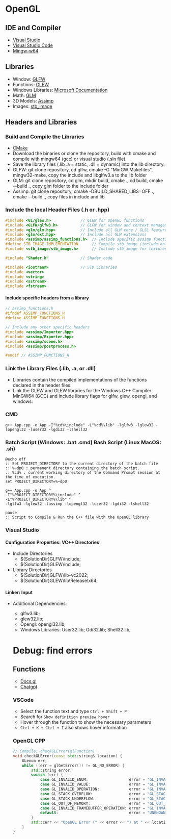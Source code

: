 # OpenGL

## IDE and Compiler
- [Visual Studio](https://visualstudio.microsoft.com/)
- [Visual Studio Code](https://code.visualstudio.com/)
- [Mingw-w64](https://www.mingw-w64.org/downloads/)

## Libraries
- Window: [GLFW](https://www.glfw.org/download.html)
- Functions: [GLEW](https://glew.sourceforge.net/) 
- Windows Libraries: [Microsoft Documentation](https://learn.microsoft.com/en-us/search/)
- Math: [GLM](https://github.com/g-truc/glm)
- 3D Models: [Assimp](https://github.com/assimp/assimp)
- Images: [stb_image](https://github.com/nothings/stb/blob/master/stb_image.h)

## Headers and Libraries

### Build and Compile the Libraries
- [CMake](https://cmake.org/download/)
- Download the binaries or clone the repository, build with cmake and compile with mingw64 (gcc) or visual studio (.sln file).
- Save the library files (.lib .a = static, .dll = dynamic) into the lib directory. 
- GLFW: git clone repository, cd glfw, cmake -G "MinGW Makefiles", mingw32-make, copy the include and libglfw3.a to the lib folder
- GLM: git clone repository, cd glm, mkdir build, cmake ., cd build, cmake --build ., copy glm folder to the include folder
- Assimp: git clone repository, cmake -DBUILD_SHARED_LIBS=OFF ., cmake --build ., copy files in include and lib

### Include the local Header Files (.h or .hpp)
```cpp
#include <GL/glew.h>             // GLEW for OpenGL functions
#include <GLFW/glfw3.h>          // GLFW for window and context management
#include <glm/glm.hpp>           // Include all GLM core / GLSL features
#include <glm/ext.hpp>           // Include all GLM extensions
#include <assimp/assimp_functions.h>  // Include specific assimp functions
#define STB_IMAGE_IMPLEMENTATION      // Compile stb_image (include only inside Textures.h)
#include <stb_image/stb_image.h>      // Include stb_image for textures

#include "Shader.h"              // Shader code

#include <iostream>              // STD Libraries
#include <vector>
#include <string>
#include <sstream>
#include <fstream>
```
#### Include specific headers from a library
```cpp
// assimp_functions.h
#ifndef ASSIMP_FUNCTIONS_H
#define ASSIMP_FUNCTIONS_H

// Include any other specific headers
#include <assimp/Importer.hpp>
#include <assimp/Exporter.hpp>
#include <assimp/scene.h>
#include <assimp/postprocess.h>

#endif // ASSIMP_FUNCTIONS_H
```

### Link the Library Files (.lib, .a, or .dll)
- Libraries contain the compiled implementations of the functions declared in the header files.
- Link the GLFW and GLEW libraries for the Windows C++ Compiler MinGW64 (GCC) and include library flags for glfw, glew, opengl, and windows:

### CMD
```batch
g++ App.cpp -o App -I"%cd%\include" -L"%cd%\lib" -lglfw3 -lglew32 -lopengl32 -luser32 -lgdi32 -lshell32
```
### Batch Script (Windows: .bat .cmd) Bash Script (Linux MacOS: .sh)
```batch
@echo off
:: Set PROJECT_DIRECTORY to the current directory of the batch file
:: %~dp0 : permanent directory containing the batch script.
:: %cd% : current working directory of the Command Prompt session at the time of execution.
set PROJECT_DIRECTORY=%~dp0

g++ App.cpp -o App ^
-I"%PROJECT_DIRECTORY%\include" ^
-L"%PROJECT_DIRECTORY%\lib" ^
-lglfw3 -lglew32 -lassimp -lopengl32 -luser32 -lgdi32 -lshell32

pause
:: Script to Compile & Run the C++ file with the OpenGL library
```

### Visual Studio
#### Configuration Properties: VC++ Directories
- Include Directories 
    - $(SolutionDir)GLFW\include; 
    - $(SolutionDir)GLEW\include;
- Library Directories  
    - $(SolutionDir)GLFW\lib-vc2022; 
    - $(SolutionDir)GLEW\lib\Release\x64;     
#### Linker: Input 
- Additional Dependencies: 
    - glfw3.lib; 
    - glew32.lib;
    - Opengl: opengl32.lib;
    - Windows Libraries: User32.lib; Gdi32.lib; Shell32.lib;

    # Debug: find errors

    ## Functions
    - [Docs.gl](https://docs.gl/)
    - [Chatgpt](https://chatgpt.com/) 
    ### VSCode
    - Select the function text and type ```Ctrl + Shift + P```
    - Search for ```Show definition preview hover```
    - Hover through the function to show the necessary parameters
    - ```Ctrl + K + Ctrl + I``` also shows hover information
    ### OpenGL CPP
    ```cpp
    // Compile: checkGLError(glFunction)
    void checkGLError(const std::string& location) {
        GLenum err;
        while ((err = glGetError()) != GL_NO_ERROR) {
            std::string error;
            switch (err) {
                case GL_INVALID_ENUM:                  error = "GL_INVALID_ENUM"; break;
                case GL_INVALID_VALUE:                 error = "GL_INVALID_VALUE"; break;
                case GL_INVALID_OPERATION:             error = "GL_INVALID_OPERATION"; break;
                case GL_STACK_OVERFLOW:                error = "GL_STACK_OVERFLOW"; break;
                case GL_STACK_UNDERFLOW:               error = "GL_STACK_UNDERFLOW"; break;
                case GL_OUT_OF_MEMORY:                 error = "GL_OUT_OF_MEMORY"; break;
                case GL_INVALID_FRAMEBUFFER_OPERATION: error = "GL_INVALID_FRAMEBUFFER_OPERATION"; break;
                default:                               error = "UNKNOWN_ERROR"; break;
            }
            std::cerr << "OpenGL Error (" << error << ") at " << location << std::endl;
        }
    }
    ```